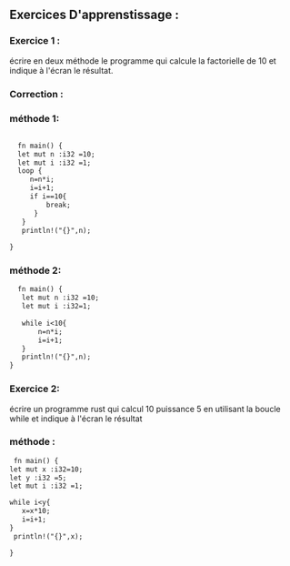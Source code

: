 ## Exercices D'apprenstissage :

### Exercice 1 :
   écrire en deux méthode le programme qui calcule la factorielle de 10 et indique à l'écran le résultat.
     


### Correction :
   
   ### méthode 1:
    
 ```markdown
    
   fn main() {
   let mut n :i32 =10;
   let mut i :i32 =1;
   loop {
      n=n*i;
      i=i+1;
      if i==10{
          break;
       }
    }
    println!("{}",n);
    
}
```

### méthode 2:
    
 ```markdown
   fn main() {
    let mut n :i32 =10;
    let mut i :i32=1;
    
    while i<10{
        n=n*i;
        i=i+1;
    }
    println!("{}",n);
}
```
  ### Exercice 2:
   écrire un programme rust qui calcul 10 puissance 5 en utilisant la boucle while et indique à l'écran le résultat
   
   ### méthode :
   
  ```markdown
   fn main() {
  let mut x :i32=10;
  let y :i32 =5;
  let mut i :i32 =1;
  
  while i<y{
     x=x*10; 
     i=i+1; 
  }
   println!("{}",x);
 
}

 ```
  
